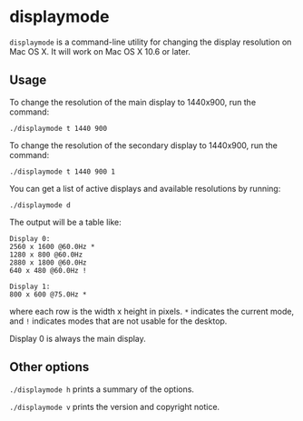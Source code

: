 # displaymode

`displaymode` is a command-line utility for changing the display resolution on Mac OS X.  It will work on Mac OS X 10.6 or later.

## Usage

To change the resolution of the main display to 1440x900, run the command:

```
./displaymode t 1440 900
```

To change the resolution of the secondary display to 1440x900, run the command:

```
./displaymode t 1440 900 1
```

You can get a list of active displays and available resolutions by running:

```
./displaymode d
```
The output will be a table like:

```
Display 0:
2560 x 1600 @60.0Hz *
1280 x 800 @60.0Hz
2880 x 1800 @60.0Hz
640 x 480 @60.0Hz !

Display 1:
800 x 600 @75.0Hz *
```

where each row is the width x height in pixels.  `*` indicates the current mode, and `!` indicates modes that are not usable for the desktop.

Display 0 is always the main display.

## Other options

`./displaymode h` prints a summary of the options.

`./displaymode v` prints the version and copyright notice.
